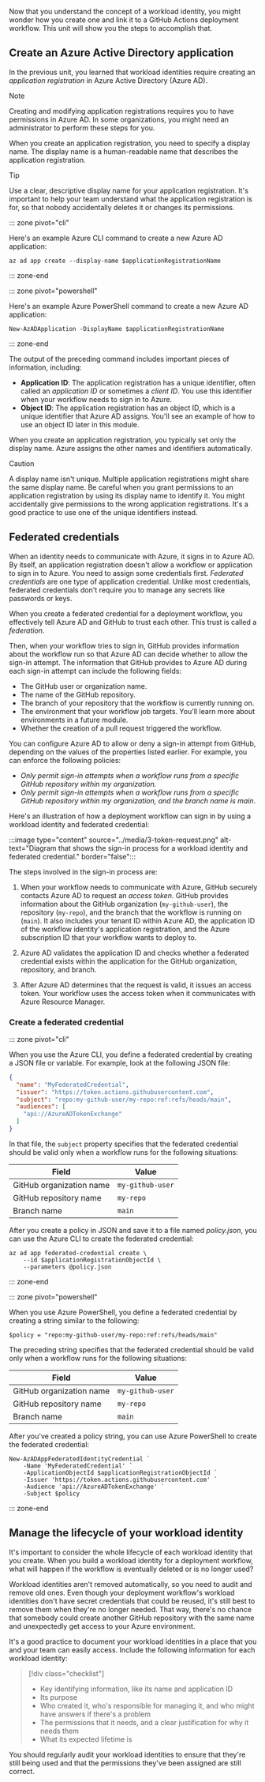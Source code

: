 Now that you understand the concept of a workload identity, you might wonder how you create one and link it to a GitHub Actions deployment workflow. This unit will show you the steps to accomplish that.

## Create an Azure Active Directory application

In the previous unit, you learned that workload identities require creating an *application registration* in Azure Active Directory (Azure AD).

> [!NOTE]
> Creating and modifying application registrations requires you to have permissions in Azure AD. In some organizations, you might need an administrator to perform these steps for you.

When you create an application registration, you need to specify a display name. The display name is a human-readable name that describes the application registration.

> [!TIP]
> Use a clear, descriptive display name for your application registration. It's important to help your team understand what the application registration is for, so that nobody accidentally deletes it or changes its permissions.

::: zone pivot="cli"

Here's an example Azure CLI command to create a new Azure AD application:

```azurecli
az ad app create --display-name $applicationRegistrationName
```

::: zone-end

::: zone pivot="powershell"

Here's an example Azure PowerShell command to create a new Azure AD application:

```azurepowershell
New-AzADApplication -DisplayName $applicationRegistrationName
```

::: zone-end

The output of the preceding command includes important pieces of information, including:

- **Application ID**: The application registration has a unique identifier, often called an _application ID_ or sometimes a _client ID_. You use this identifier when your workflow needs to sign in to Azure.
- **Object ID**: The application registration has an object ID, which is a unique identifier that Azure AD assigns. You'll see an example of how to use an object ID later in this module.

When you create an application registration, you typically set only the display name. Azure assigns the other names and identifiers automatically.

> [!CAUTION]
> A display name isn't unique. Multiple application registrations might share the same display name. Be careful when you grant permissions to an application registration by using its display name to identify it. You might accidentally give permissions to the wrong application registrations. It's a good practice to use one of the unique identifiers instead.

## Federated credentials

When an identity needs to communicate with Azure, it signs in to Azure AD. By itself, an application registration doesn't allow a workflow or application to sign in to Azure. You need to assign some credentials first. *Federated credentials* are one type of application credential. Unlike most credentials, federated credentials don't require you to manage any secrets like passwords or keys.

When you create a federated credential for a deployment workflow, you effectively tell Azure AD and GitHub to trust each other. This trust is called a *federation*.

Then, when your workflow tries to sign in, GitHub provides information about the workflow run so that Azure AD can decide whether to allow the sign-in attempt. The information that GitHub provides to Azure AD during each sign-in attempt can include the following fields:

- The GitHub user or organization name.
- The name of the GitHub repository.
- The branch of your repository that the workflow is currently running on.
- The environment that your workflow job targets. You'll learn more about environments in a future module.
- Whether the creation of a pull request triggered the workflow.

You can configure Azure AD to allow or deny a sign-in attempt from GitHub, depending on the values of the properties listed earlier. For example, you can enforce the following policies:

- *Only permit sign-in attempts when a workflow runs from a specific GitHub repository within my organization.*
- *Only permit sign-in attempts when a workflow runs from a specific GitHub repository within my organization, and the branch name is _main_*.

Here's an illustration of how a deployment workflow can sign in by using a workload identity and federated credential:

:::image type="content" source="../media/3-token-request.png" alt-text="Diagram that shows the sign-in process for a workload identity and federated credential." border="false":::

The steps involved in the sign-in process are:

1. When your workflow needs to communicate with Azure, GitHub securely contacts Azure AD to request an _access token_. GitHub provides information about the GitHub organization (`my-github-user`), the repository (`my-repo`), and the branch that the workflow is running on (`main`). It also includes your tenant ID within Azure AD, the application ID of the workflow identity's application registration, and the Azure subscription ID that your workflow wants to deploy to.

1. Azure AD validates the application ID and checks whether a federated credential exists within the application for the GitHub organization, repository, and branch.

1. After Azure AD determines that the request is valid, it issues an access token. Your workflow uses the access token when it communicates with Azure Resource Manager.

### Create a federated credential

::: zone pivot="cli"

When you use the Azure CLI, you define a federated credential by creating a JSON file or variable. For example, look at the following JSON file:

```json
{
  "name": "MyFederatedCredential",
  "issuer": "https://token.actions.githubusercontent.com",
  "subject": "repo:my-github-user/my-repo:ref:refs/heads/main",
  "audiences": [
    "api://AzureADTokenExchange"
  ]
}
```

In that file, the `subject` property specifies that the federated credential should be valid only when a workflow runs for the following situations: 

| Field | Value |
| - | - |
| GitHub organization name | `my-github-user` |
| GitHub repository name | `my-repo` |
| Branch name | `main` |

After you create a policy in JSON and save it to a file named *policy.json*, you can use the Azure CLI to create the federated credential:

```azurecli
az ad app federated-credential create \
    --id $applicationRegistrationObjectId \
    --parameters @policy.json
```

::: zone-end

::: zone pivot="powershell"

When you use Azure PowerShell, you define a federated credential by creating a string similar to the following:

```azurepowershell
$policy = "repo:my-github-user/my-repo:ref:refs/heads/main"
```

The preceding string specifies that the federated credential should be valid only when a workflow runs for the following situations: 

| Field | Value |
| - | - |
| GitHub organization name | `my-github-user` |
| GitHub repository name | `my-repo` |
| Branch name | `main` |

After you've created a policy string, you can use Azure PowerShell to create the federated credential:

```azurepowershell
New-AzADAppFederatedIdentityCredential `
    -Name 'MyFederatedCredential' `
    -ApplicationObjectId $applicationRegistrationObjectId `
    -Issuer 'https://token.actions.githubusercontent.com' `
    -Audience 'api://AzureADTokenExchange' `
    -Subject $policy
```

::: zone-end

## Manage the lifecycle of your workload identity

It's important to consider the whole lifecycle of each workload identity that you create. When you build a workload identity for a deployment workflow, what will happen if the workflow is eventually deleted or is no longer used? 

Workload identities aren't removed automatically, so you need to audit and remove old ones. Even though your deployment workflow's workload identities don't have secret credentials that could be reused, it's still best to remove them when they're no longer needed. That way, there's no chance that somebody could create another GitHub repository with the same name and unexpectedly get access to your Azure environment.

It's a good practice to document your workload identities in a place that you and your team can easily access. Include the following information for each workload identity:

> [!div class="checklist"]
> * Key identifying information, like its name and application ID
> * Its purpose
> * Who created it, who's responsible for managing it, and who might have answers if there's a problem
> * The permissions that it needs, and a clear justification for why it needs them
> * What its expected lifetime is

You should regularly audit your workload identities to ensure that they're still being used and that the permissions they've been assigned are still correct.
